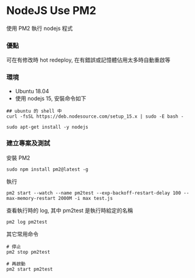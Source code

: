 # NodeJS Use PM2
使用 PM2 執行 nodejs 程式

### 優點
可在有修改時 hot redeploy, 在有錯誤或記憶體佔用太多時自動重啟等

### 環境

* Ubuntu 18.04
* 使用 nodejs 15, 安裝命令如下

```
## ubuntu 的 shell 中
curl -fsSL https://deb.nodesource.com/setup_15.x | sudo -E bash -

sudo apt-get install -y nodejs
```

### 建立專案及測試

安裝 PM2
```
sudo npm install pm2@latest -g
```

執行
```
pm2 start --watch --name pm2test --exp-backoff-restart-delay 100 --max-memory-restart 2000M -i max test.js
```

查看執行時的 log, 其中 pm2test 是執行時給定的名稱
```
pm2 log pm2test
```

其它常用命令
```
# 停止
pm2 stop pm2test

# 再啟動
pm2 start pm2test
```